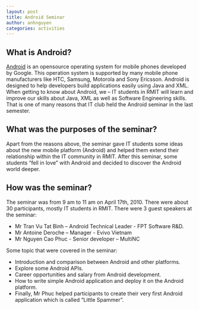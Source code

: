 ```yaml
---
layout: post
title: Android Seminar
author: anhnguyen
categories: activities
---
```


## What is Android?

[Android](http://www.android.com/) is an opensource operating system for
mobile phones developed by Google. This operation system is supported by
many mobile phone manufacturers like HTC, Samsung, Motorola and Sony
Ericsson. Android is designed to help developers build applications
easily using Java and XML. When getting to know about Android, we – IT
students in RMIT will learn and improve our skills about Java, XML as
well as Software Engineering skills. That is one of many reasons that IT
club held the Android seminar in the last semester.

## What was the purposes of the seminar?

Apart from the reasons above, the seminar gave IT students some ideas
about the new mobile platform (Android) and helped them extend their
relationship within the IT community in RMIT. After this seminar, some
students “fell in love” with Android and decided to discover the Android
world deeper.

## How was the seminar?

The seminar was from 9 am to 11 am on April 17th, 2010. There were about
30 participants, mostly IT students in RMIT. There were 3 guest speakers
at the seminar:

-   Mr Tran Vu Tat Binh – Android Technical Leader - FPT Software R&D.
-   Mr Antoine Deroche – Manager - Evivo Vietnam
-   Mr Nguyen Cao Phuc - Senior developer – MultiNC

Some topic that were covered in the seminar:

-   Introduction and comparison between Android and other platforms.
-   Explore some Android APIs.
-   Career opportunities and salary from Android development.
-   How to write simple Android application and deploy it on the Android
    platform.
-   Finally, Mr Phuc helped participants to create their very first
    Android application which is called “Little Spammer”.

